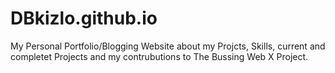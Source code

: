 # DBkizlo.github.io
My Personal Portfolio/Blogging Website about my Projcts, Skills, current and completet Projects and my contrubutions to The Bussing Web X Project. 
